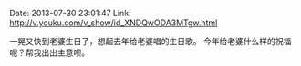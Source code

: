 Date: 2013-07-30 23:01:47
Link: http://v.youku.com/v_show/id_XNDQwODA3MTgw.html

一晃又快到老婆生日了，想起去年给老婆唱的生日歌。
今年给老婆什么样的祝福呢？帮我出出主意呗。
